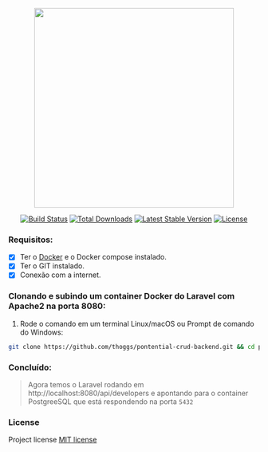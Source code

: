 <p align="center"><a href="https://laravel.com" target="_blank"><img src="https://raw.githubusercontent.com/laravel/art/master/logo-lockup/5%20SVG/2%20CMYK/1%20Full%20Color/laravel-logolockup-cmyk-red.svg" width="400" alt=""></a></p>

<p align="center">
<a href="https://travis-ci.org/laravel/framework"><img src="https://travis-ci.org/laravel/framework.svg" alt="Build Status"></a>
<a href="https://packagist.org/packages/laravel/framework"><img src="https://img.shields.io/packagist/dt/laravel/framework" alt="Total Downloads"></a>
<a href="https://packagist.org/packages/laravel/framework"><img src="https://img.shields.io/packagist/v/laravel/framework" alt="Latest Stable Version"></a>
<a href="https://packagist.org/packages/laravel/framework"><img src="https://img.shields.io/packagist/l/laravel/framework" alt="License"></a>
</p>

### Requisitos:

- [x] Ter o [Docker](https://www.docker.com/) e o Docker compose instalado.
- [x] Ter o GIT instalado.
- [x] Conexão com a internet.

### Clonando e subindo um container Docker do Laravel com Apache2 na porta 8080:

1) Rode o comando em um terminal Linux/macOS ou Prompt de comando do Windows:

```sh
git clone https://github.com/thoggs/pontential-crud-backend.git && cd pontential-crud-backend && docker-compose up -d --build && docker exec apache-laravel chmod -R 777 -R storage && docker exec apache-laravel php artisan migrate && docker exec apache-laravel php artisan db:seed --class=DevelopersSeeder
```

### Concluído:

> Agora temos o Laravel rodando em http://localhost:8080/api/developers e apontando para o container PostgreeSQL que está respondendo na porta `5432`

### License

Project license [MIT license](https://opensource.org/licenses/MIT)
